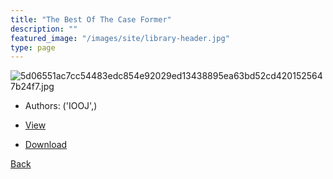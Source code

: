 ```yaml
---
title: "The Best Of The Case Former"
description: ""
featured_image: "/images/site/library-header.jpg"
type: page
---
```


![5d06551ac7cc54483edc854e92029ed13438895ea63bd52cd4201525647b24f7.jpg](https://drive.google.com/uc?export=view&id=1u3-15gIn1WWdshi70zOhkcP5tbbij6yj)
* Authors: ('IOOJ',)
* <a href="https://drive.google.com/uc?export=view&id=10EAqNf1RPyPI8pJD-pVaXLG3Ui8NWzaf" target="_blank">View</a>

* [Download](https://drive.google.com/uc?export=download&id=10EAqNf1RPyPI8pJD-pVaXLG3Ui8NWzaf)

[Back](/library/)
